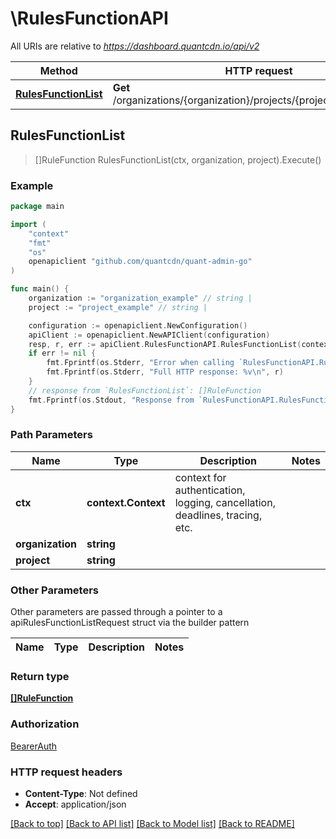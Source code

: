 # \RulesFunctionAPI

All URIs are relative to *https://dashboard.quantcdn.io/api/v2*

Method | HTTP request | Description
------------- | ------------- | -------------
[**RulesFunctionList**](RulesFunctionAPI.md#RulesFunctionList) | **Get** /organizations/{organization}/projects/{project}/rules/function | 



## RulesFunctionList

> []RuleFunction RulesFunctionList(ctx, organization, project).Execute()



### Example

```go
package main

import (
	"context"
	"fmt"
	"os"
	openapiclient "github.com/quantcdn/quant-admin-go"
)

func main() {
	organization := "organization_example" // string | 
	project := "project_example" // string | 

	configuration := openapiclient.NewConfiguration()
	apiClient := openapiclient.NewAPIClient(configuration)
	resp, r, err := apiClient.RulesFunctionAPI.RulesFunctionList(context.Background(), organization, project).Execute()
	if err != nil {
		fmt.Fprintf(os.Stderr, "Error when calling `RulesFunctionAPI.RulesFunctionList``: %v\n", err)
		fmt.Fprintf(os.Stderr, "Full HTTP response: %v\n", r)
	}
	// response from `RulesFunctionList`: []RuleFunction
	fmt.Fprintf(os.Stdout, "Response from `RulesFunctionAPI.RulesFunctionList`: %v\n", resp)
}
```

### Path Parameters


Name | Type | Description  | Notes
------------- | ------------- | ------------- | -------------
**ctx** | **context.Context** | context for authentication, logging, cancellation, deadlines, tracing, etc.
**organization** | **string** |  | 
**project** | **string** |  | 

### Other Parameters

Other parameters are passed through a pointer to a apiRulesFunctionListRequest struct via the builder pattern


Name | Type | Description  | Notes
------------- | ------------- | ------------- | -------------



### Return type

[**[]RuleFunction**](RuleFunction.md)

### Authorization

[BearerAuth](../README.md#BearerAuth)

### HTTP request headers

- **Content-Type**: Not defined
- **Accept**: application/json

[[Back to top]](#) [[Back to API list]](../README.md#documentation-for-api-endpoints)
[[Back to Model list]](../README.md#documentation-for-models)
[[Back to README]](../README.md)

